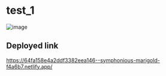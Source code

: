 # test_1

![image](https://github.com/kkalyankumar9/test_1/assets/112814583/d444e8d8-88bc-40a5-b11f-c390ccc8d1a6)

## Deployed link
https://64fa158e4a2ddf3382eea146--symphonious-marigold-f4a6b7.netlify.app/
